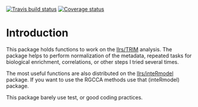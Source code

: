 [![Travis build status](https://travis-ci.org/llrs/integration-helper.svg?branch=master)](https://travis-ci.org/llrs/integration-helper)
[![Coverage status](https://codecov.io/gh/llrs/integration-helper/branch/master/graph/badge.svg)](https://codecov.io/github/llrs/integration-helper?branch=master)
# Introduction

This package holds functions to work on the [llrs/TRIM](https://github.com/llrs/TRIM) analysis. 
The package helps to perform normalization of the metadata, repeated tasks for biological enrichment, correlations, or other steps I tried several times.  

The most useful functions are also distributed on the [llrs/inteRmodel](https://github.com/llrs/interModel) package. If you want to use the RGCCA methods use that (inteRmodel) package. 

This package barely use test, or good coding practices.
